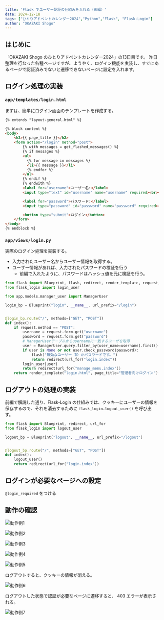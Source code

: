 ```yaml
---
title: 'Flask でユーザー認証の仕組みを入れる（後編）'
date: 2024-12-18
tags: ["ひとりアドベントカレンダー2024","Python","Flask", "Flask-Login"]
author: "OKAZAKI Shogo"
---
```


## はじめに

「OKAZAKI Shogo のひとりアドベントカレンダー2024」の13日目です。 
昨日整理を行なった各種ページですが、ようやく、ログイン機能を実装し、すでにあるページで認証済みでないと遷移できないページに設定を入れます。

## ログイン処理の実装

### `app/templates/login.html`

まずは、簡単にログイン画面のテンプレートを作成する。

```html
{% extends "layout-general.html" %}

{% block content %}
<body>
    <h2>{{ page_title }}</h2>
    <form action="/login" method="post">
        {% with messages = get_flashed_messages() %}
        {% if messages %}
        <ul>
          {% for message in messages %}
          <li>{{ message }}</li>
          {% endfor %}
        </ul>
        {% endif %}
        {% endwith %}
        <label for="username">ユーザー名:</label>
        <input type="text" id="username" name="username" required><br><br>

        <label for="password">パスワード:</label>
        <input type="password" id="password" name="password" required><br><br>

        <button type="submit">ログイン</button>
    </form>
</body>
{% endblock %}
```

### `app/views/login.py`

実際のログイン処理を実装する。
- 入力されたユーザー名からユーザー情報を取得する。
- ユーザー情報があれば、入力されたパスワードの検証を行う
    - 前編で入れたように、パスワードはハッシュ値を元に検証を行う。

```python
from flask import Blueprint, flash, redirect, render_template, request, url_for
from flask_login import login_user

from app.models.manager_user import ManagerUser

login_bp = Blueprint("login", __name__, url_prefix="/login")


@login_bp.route("/", methods=["GET", "POST"])
def index():
    if request.method == "POST":
        username = request.form.get("username")
        password = request.form.get("password")
        # ManagerUserテーブルからusernameに一致するユーザを取得
        user = ManagerUser.query.filter_by(user_name=username).first()
        if user is None or not user.check_password(password):
            flash("無効なユーザー ID かパスワードです。")
            return redirect(url_for("login.index"))
        login_user(user)
        return redirect(url_for("manage_menu.index"))
    return render_template("login.html", page_title="管理者向けログイン")
```

## ログアウトの処理の実装

前編で解説した通り、Flask-Login の仕組みでは、クッキーにユーザーの情報を保存するので、それを消去するために `flask_login.logout_user()` を呼び出す。

```python
from flask import Blueprint, redirect, url_for
from flask_login import logout_user

logout_bp = Blueprint("logout", __name__, url_prefix="/logout")


@logout_bp.route("/", methods=["GET", "POST"])
def index():
    logout_user()
    return redirect(url_for("login.index"))
```

## ログインが必要なページへの設定

`@login_required` をつける

## 動作の確認

![動作例1](image.png)

![動作例2](image-1.png)

![動作例3](image-2.png)

![動作例4](image-3.png)

![動作例5](image-4.png)

ログアウトすると、クッキーの情報が消える。

![動作例6](image-5.png)

ログアウトした状態で認証が必要なページに遷移すると、 403 エラーが表示される。

![動作例7](image-6.png)
